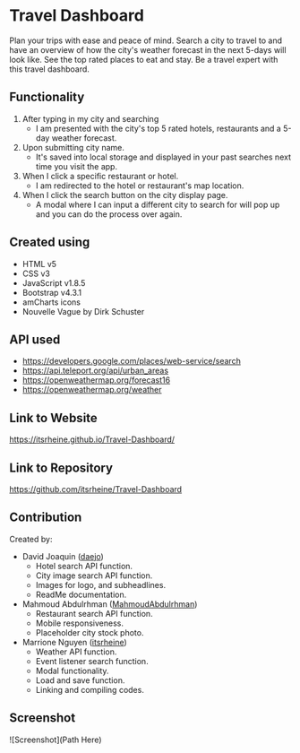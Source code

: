 # Travel Dashboard
Plan your trips with ease and peace of mind. Search a city to travel to and have an overview of how the city's weather forecast in the next 5-days will look like. See the top rated places to eat and stay. Be a travel expert with this travel dashboard. 

## Functionality
1. After typing in my city and searching
    * I am presented with the city's top 5 rated hotels, restaurants and a 5-day weather forecast.
2. Upon submitting city name.
    * It's saved into local storage and displayed in your past searches next time you visit the app.
3. When I click a specific restaurant or hotel.
    * I am redirected to the hotel or restaurant's map location.
4. When I click the search button on the city display page.
    * A modal where I can input a different city to search for will pop up and you can do the process over again.

## Created using
* HTML v5
* CSS v3
* JavaScript v1.8.5
* Bootstrap v4.3.1
* amCharts icons
* Nouvelle Vague by Dirk Schuster

## API used
* https://developers.google.com/places/web-service/search
* https://api.teleport.org/api/urban_areas
* https://openweathermap.org/forecast16
* https://openweathermap.org/weather

## Link to Website
https://itsrheine.github.io/Travel-Dashboard/

## Link to Repository
https://github.com/itsrheine/Travel-Dashboard

## Contribution
Created by: 
* David Joaquin ([daejo](https://github.com/daejo)) 
    * Hotel search API function.
    * City image search API function.
    * Images for logo, and subheadlines.
    * ReadMe documentation.
* Mahmoud Abdulrhman ([MahmoudAbdulrhman](https://github.com/MahmoudAbdulrhman)) 
    * Restaurant search API function.
    * Mobile responsiveness.
    * Placeholder city stock photo. 
* Marrione Nguyen ([itsrheine](https://github.com/itsrheine)) 
    * Weather API function.
    * Event listener search function.
    * Modal functionality.
    * Load and save function.
    * Linking and compiling codes.


## Screenshot
![Screenshot](Path Here)

